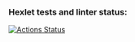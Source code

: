 ### Hexlet tests and linter status:
[![Actions Status](https://github.com/deem-zee/frontend-project-lvl1/workflows/hexlet-check/badge.svg)](https://github.com/deem-zee/frontend-project-lvl1/actions)